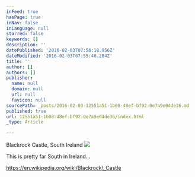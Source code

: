 ```yaml
---
inFeed: true
hasPage: true
inNav: false
inLanguage: null
starred: false
keywords: []
description: ''
datePublished: '2016-02-03T07:56:18.956Z'
dateModified: '2016-02-03T07:55:46.284Z'
title: ''
author: []
authors: []
publisher:
  name: null
  domain: null
  url: null
  favicon: null
sourcePath: _posts/2016-02-03-12551a51-1b08-48ef-bf92-0e7a9e04de36.md
published: true
url: 12551a51-1b08-48ef-bf92-0e7a9e04de36/index.html
_type: Article

---
```

Blackrock Castle, South Ireland
![](https://the-grid-user-content.s3-us-west-2.amazonaws.com/5a0b2b29-9574-4349-8190-8e326da70364.jpg)

This is pretty far South in Ireland...

https://en.wikipedia.org/wiki/Blackrock\_Castle